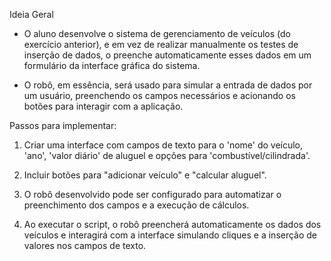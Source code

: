 Ideia Geral

* O aluno desenvolve o sistema de gerenciamento de veículos (do exercício anterior), e em vez de realizar manualmente os testes de inserção de dados, o preenche automaticamente esses dados em um formulário da interface gráfica do sistema.

* O robô, em essência, será usado para simular a entrada de dados por um usuário, preenchendo os campos necessários e acionando os botões para interagir com a aplicação.

Passos para implementar:

1. Criar uma interface com campos de texto para o 'nome' do veículo, 'ano', 'valor diário' de aluguel e opções para 'combustível/cilindrada'.

2. Incluir botões para "adicionar veículo" e "calcular aluguel".

3. O robô desenvolvido pode ser configurado para automatizar o preenchimento dos campos e a execução de cálculos.

4. Ao executar o script, o robô preencherá automaticamente os dados dos veículos e interagirá com a interface simulando cliques e a inserção de valores nos campos de texto.